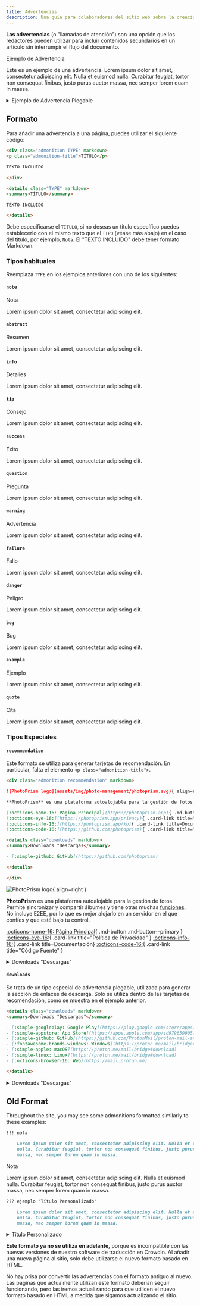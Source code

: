 ```yaml
---
title: Advertencias
description: Una guía para colaboradores del sitio web sobre la creación de advertencias.
---
```


**Las advertencias** (o "llamadas de atención") son una opción que los redactores pueden utilizar para incluir contenidos secundarios en un artículo sin interrumpir el flujo del documento.

<div class="admonition example" markdown>
<p class="admonition-title">Ejemplo de Advertencia</p>

Este es un ejemplo de una advertencia. Lorem ipsum dolor sit amet, consectetur adipiscing elit. Nulla et euismod nulla. Curabitur feugiat, tortor non consequat finibus, justo purus auctor massa, nec semper lorem quam in massa.

</div>

<details class="example" markdown>
<summary>Ejemplo de Advertencia Plegable</summary>

Este es un ejemplo de advertencia plegable. Lorem ipsum dolor sit amet, consectetur adipiscing elit. Nulla et euismod nulla. Curabitur feugiat, tortor non consequat finibus, justo purus auctor massa, nec semper lorem quam in massa.

</details>

## Formato

Para añadir una advertencia a una página, puedes utilizar el siguiente código:

```markdown title="Admonition"
<div class="admonition TYPE" markdown>
<p class="admonition-title">TÍTULO</p>

TEXTO INCLUIDO

</div>
```

```markdown title="Collapsible Admonition"
<details class="TYPE" markdown>
<summary>TÍTULO</summary>

TEXTO INCLUIDO

</details>
```

Debe especificarse el `TÍTULO`, si no deseas un título específico puedes establecerlo con el mismo texto que el `TIPO` (véase más abajo) en el caso del título, por ejemplo, `Nota`. El "TEXTO INCLUIDO" debe tener formato Markdown.

### Tipos habituales

Reemplaza `TYPE` en los ejemplos anteriores con uno de los siguientes:

#### `note`

<div class="admonition note" markdown>
<p class="admonition-title">Nota</p>

Lorem ipsum dolor sit amet, consectetur adipiscing elit.

</div>

#### `abstract`

<div class="admonition abstract" markdown>
<p class="admonition-title">Resumen</p>

Lorem ipsum dolor sit amet, consectetur adipiscing elit.

</div>

#### `info`

<div class="admonition info" markdown>
<p class="admonition-title">Detalles</p>

Lorem ipsum dolor sit amet, consectetur adipiscing elit.

</div>

#### `tip`

<div class="admonition tip" markdown>
<p class="admonition-title">Consejo</p>

Lorem ipsum dolor sit amet, consectetur adipiscing elit.

</div>

#### `success`

<div class="admonition success" markdown>
<p class="admonition-title">Éxito</p>

Lorem ipsum dolor sit amet, consectetur adipiscing elit.

</div>

#### `question`

<div class="admonition question" markdown>
<p class="admonition-title">Pregunta</p>

Lorem ipsum dolor sit amet, consectetur adipiscing elit.

</div>

#### `warning`

<div class="admonition warning" markdown>
<p class="admonition-title">Advertencia</p>

Lorem ipsum dolor sit amet, consectetur adipiscing elit.

</div>

#### `failure`

<div class="admonition failure" markdown>
<p class="admonition-title">Fallo</p>

Lorem ipsum dolor sit amet, consectetur adipiscing elit.

</div>

#### `danger`

<div class="admonition danger" markdown>
<p class="admonition-title">Peligro</p>

Lorem ipsum dolor sit amet, consectetur adipiscing elit.

</div>

#### `bug`

<div class="admonition bug" markdown>
<p class="admonition-title">Bug</p>

Lorem ipsum dolor sit amet, consectetur adipiscing elit.

</div>

#### `example`

<div class="admonition example" markdown>
<p class="admonition-title">Ejemplo</p>

Lorem ipsum dolor sit amet, consectetur adipiscing elit.

</div>

#### `quote`

<div class="admonition quote" markdown>
<p class="admonition-title">Cita</p>

Lorem ipsum dolor sit amet, consectetur adipiscing elit.

</div>

### Tipos Especiales

#### `recommendation`

Este formato se utiliza para generar tarjetas de recomendación. En particular, falta el elemento `<p class="admonition-title">`.

```markdown title="Recommendation Card"
<div class="admonition recommendation" markdown>

![PhotoPrism logo](assets/img/photo-management/photoprism.svg){ align=right }

**PhotoPrism** es una plataforma autoalojable para la gestión de fotos. Admite la sincronización y compartición de álbumes, así como una variedad de otras [características](https://www.photoprism.app/features). No incluye E2EE, por lo que es mejor alojarlo en un servidor en el que confíes y que esté bajo tu control.

[:octicons-home-16: Página Principal](https://photoprism.app){ .md-button .md-button--primary }
[:octicons-eye-16:](https://photoprism.app/privacy){ .card-link title="Política de Privacidad" }
[:octicons-info-16:](https://photoprism.app/kb){ .card-link title=Documentación}
[:octicons-code-16:](https://github.com/photoprism){ .card-link title="Código Fuente" }

<details class="downloads" markdown>
<summary>Downloads "Descargas</summary>

- [:simple-github: GitHub](https://github.com/photoprism)

</details>

</div>
```

<div class="result" markdown>

<div class="admonition recommendation" markdown>

![PhotoPrism logo](../assets/img/photo-management/photoprism.svg){ align=right }

**PhotoPrism** es una plataforma autoalojable para la gestión de fotos. Permite sincronizar y compartir álbumes y tiene otras muchas [funciones](https://photoprism.app/features). No incluye E2EE, por lo que es mejor alojarlo en un servidor en el que confíes y que esté bajo tu control.

[:octicons-home-16: Página Principal](https://photoprism.app){ .md-button .md-button--primary }
[:octicons-eye-16:](https://photoprism.app/privacy){ .card-link title="Política de Privacidad" }
[:octicons-info-16:](https://photoprism.app/kb){ .card-link title=Documentación}
[:octicons-code-16:](https://github.com/photoprism){ .card-link title="Código Fuente" }

<details class="downloads" markdown>
<summary>Downloads "Descargas"</summary>

- [:simple-github: GitHub](https://github.com/photoprism)

</details>

</div>

</div>

#### `downloads`

Se trata de un tipo especial de advertencia plegable, utilizada para generar la sección de enlaces de descarga. Solo se utiliza dentro de las tarjetas de recomendación, como se muestra en el ejemplo anterior.

```markdown title="Downloads Section"
<details class="downloads" markdown>
<summary>Downloads "Descargas"</summary>

- [:simple-googleplay: Google Play](https://play.google.com/store/apps/details?id=ch.protonmail.android)
- [:simple-appstore: App Store](https://apps.apple.com/app/id979659905)
- [:simple-github: GitHub](https://github.com/ProtonMail/proton-mail-android/releases)
- [:fontawesome-brands-windows: Windows](https://proton.me/mail/bridge#download)
- [:simple-apple: macOS](https://proton.me/mail/bridge#download)
- [:simple-linux: Linux](https://proton.me/mail/bridge#download)
- [:octicons-browser-16: Web](https://mail.proton.me)

</details>
```

<div class="result" markdown>

<details class="downloads" markdown>
<summary>Downloads "Descargas"</summary>

- [:simple-googleplay: Google Play](https://play.google.com/store/apps/details?id=ch.protonmail.android)
- [:simple-appstore: App Store](https://apps.apple.com/app/id979659905)
- [:simple-github: GitHub](https://github.com/ProtonMail/proton-mail-android/releases)
- [:fontawesome-brands-windows: Windows](https://proton.me/mail/bridge#download)
- [:simple-apple: macOS](https://proton.me/mail/bridge#download)
- [:simple-linux: Linux](https://proton.me/mail/bridge#download)
- [:octicons-browser-16: Web](https://mail.proton.me)

</details>

</div>

## Old Format

Throughout the site, you may see some admonitions formatted similarly to these examples:

```markdown title="Admonition"
!!! nota

    Lorem ipsum dolor sit amet, consectetur adipiscing elit. Nulla et euismod
    nulla. Curabitur feugiat, tortor non consequat finibus, justo purus auctor
    massa, nec semper lorem quam in massa.
```

<div class="result" markdown>

<div class="admonition note" markdown>
<p class="admonition-title">Nota</p>

Lorem ipsum dolor sit amet, consectetur adipiscing elit. Nulla et euismod
nulla. Curabitur feugiat, tortor non consequat finibus, justo purus auctor
massa, nec semper lorem quam in massa.

</div>

</div>

```markdown title="Collapsible Admonition"
??? ejemplo "Título Personalizado"

    Lorem ipsum dolor sit amet, consectetur adipiscing elit. Nulla et euismod
    nulla. Curabitur feugiat, tortor non consequat finibus, justo purus auctor
    massa, nec semper lorem quam in massa.
```

<div class="result" markdown>

<details class="example" markdown>
<summary>Título Personalizado</summary>

Lorem ipsum dolor sit amet, consectetur adipiscing elit. Nulla et euismod
nulla. Curabitur feugiat, tortor non consequat finibus, justo purus auctor
massa, nec semper lorem quam in massa.

</details>

</div>

**Este formato ya no se utiliza en adelante,** porque es incompatible con las nuevas versiones de nuestro software de traducción en Crowdin. Al añadir una nueva página al sitio, solo debe utilizarse el nuevo formato basado en HTML.

No hay prisa por convertir las advertencias con el formato antiguo al nuevo. Las páginas que actualmente utilizan este formato deberían seguir funcionando, pero las iremos actualizando para que utilicen el nuevo formato basado en HTML a medida que sigamos actualizando el sitio.
